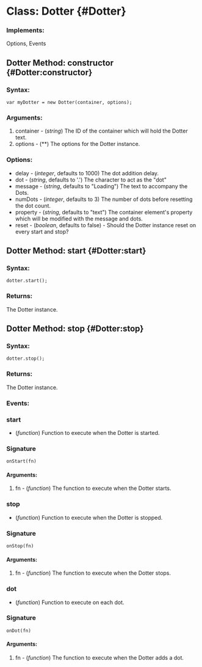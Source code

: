 Class: Dotter {#Dotter}
=================================

### Implements:

Options, Events


Dotter Method: constructor {#Dotter:constructor}
-----------------------------------------------------------


### Syntax:

	var myDotter = new Dotter(container, options);

### Arguments:

1. container - (*string*)  The ID of the container which will hold the Dotter text.
2. options - (**)  The options for the Dotter instance.

### Options:

* delay - (*integer*, defaults to 1000)  The dot addition delay.
* dot - (*string*, defaults to '.')  The character to act as the "dot"
* message - (*string*, defaults to "Loading")  The text to accompany the Dots.
* numDots - (*integer*, defaults to 3)  The number of dots before resetting the dot count.
* property - (*string*, defaults to "text")  The container element's property which will be modified with the message and dots.
* reset - (*boolean*, defaults to false) - Should the Dotter instance reset on every start and stop?

Dotter Method: start {#Dotter:start}
-----------------------------------------------


### Syntax:

	dotter.start();

### Returns:

The Dotter instance.



Dotter Method: stop {#Dotter:stop}
---------------------------------------------


### Syntax:

	dotter.stop();

### Returns:

The Dotter instance.



### Events:

### start

* (*function*) Function to execute when the Dotter is started.

### Signature

	onStart(fn)
	
#### Arguments:

1. fn - (*function*) The function to execute when the Dotter starts.

### stop

* (*function*) Function to execute when the Dotter is stopped.

### Signature

	onStop(fn)
	
#### Arguments:

1. fn - (*function*) The function to execute when the Dotter stops.

### dot

* (*function*) Function to execute on each dot.

### Signature

	onDot(fn)
	
#### Arguments:

1. fn - (*function*) The function to execute when the Dotter adds a dot.